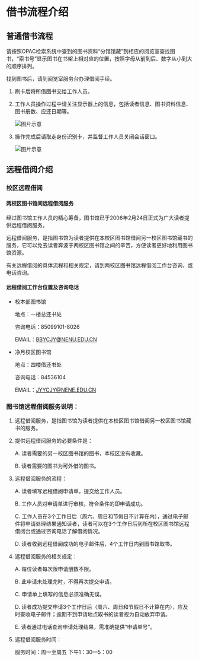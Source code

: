 # 借书流程介绍

## 普通借书流程

请按照OPAC检索系统中查到的图书资料“分馆馆藏”到相应的阅览室查找图书，“索书号”显示图书在书架上相对应的位置，按照字母从前到后、数字从小到大的顺序排列。

找到图书后，请到阅览室服务台办理借阅手续。

1. 刷卡后将所借图书交给工作人员。

2. 工作人员操作过程中请关注显示器上的信息，包括读者信息、图书资料信息、图书册数、应还日期等。

    ![图片示意](/guide/image/lend1.jpg)

3. 操作完成后请取走身份识别卡，并监督工作人员关闭会话窗口。

    ![图片示意](/guide/image/lend2.jpg)

## 远程借阅介绍

### 校区远程借阅

#### 两校区图书馆间远程借阅服务

经过图书馆工作人员的精心筹备，图书馆已于2006年2月24日正式为广大读者提供远程借阅服务。

远程借阅服务，是指图书馆为读者提供在本校区图书馆借阅另一校区图书馆藏书的服务，它可以免去读者奔波于两校区图书馆之间的辛苦，方便读者更好地利用图书馆资源。

有关远程借阅的具体流程和相关规定，请到两校区图书馆远程借阅工作台咨询，或电话咨询。

#### 远程借阅工作台位置及咨询电话

- 校本部图书馆

  地点：一楼总还书处

  咨询电话：85099101-8026

  EMAIL：BBYCJY@NENU.EDU.CN

- 净月校区图书馆

  地点：四楼借还书处

  咨询电话：84536104

  EMAIL：JYYCJY@NENE.EDU.CN

### 图书馆远程借阅服务说明：

1. 远程借阅服务，是指图书馆为读者提供在本校区图书馆借阅另一校区图书馆藏书的服务。

2. 提供远程借阅服务的必要条件是：

    A. 读者需要的另一校区图书馆的图书，本校区没有收藏。

    B. 读者需要的图书为可外借的图书。

3. 远程借阅服务的流程：

    A. 读者填写远程借阅申请单，提交给工作人员。

    B. 工作人员对申请单进行审核，符合条件的即申请成功。

    C. 工作人员在3个工作日后（周六、周日和节假日不计算在内），通过电子邮件将申请处理结果通知读者，读者可以在3个工作日后到所在校区图书馆远程借阅台或通过咨询电话了解借阅情况。

    D. 读者收到远程借阅成功的电子邮件后，4个工作日内到图书馆取书。

4. 远程借阅服务的相关规定：

    A. 每位读者每次限申请册数不限。

    B. 此申请未处理完时，不得再次提交申请。

    C. 申请单上填写的信息必须准确无误。

    D. 读者成功提交申请3个工作日后（周六、周日和节假日不计算在内），应及时查收电子邮件；逾期不到申请地点取书的读者视为自动放弃申请。

    E. 读者通过电话查询申请处理结果，需准确提供“申请单号”。

5. 远程借阅服务时间：

    服务时间：周一至周五 下午1：30—5：00